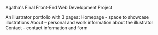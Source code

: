 Agatha's Final Front-End Web Development Project

An illustrator portfolio with 3 pages:
Homepage - space to showcase illustrations
About – personal and work information about the illustrator
Contact – contact information and form 

